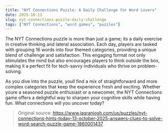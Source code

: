 ```yaml
---
title: "NYT Connections Puzzle: A Daily Challenge for Word Lovers"
date: 2025-10-13
slug: nyt-connections-puzzle-daily-challenge
tags: ["NYT Connections", "word games", "puzzles"]
---
```

The NYT Connections puzzle is more than just a game; its a daily exercise in creative thinking and lateral association. Each day, players are tasked with grouping 16 words into four themed categories, providing a unique blend of challenge and satisfaction. This engaging format not only stimulates the mind but also encourages players to think outside the box, making it a perfect fit for tech-savvy individuals who thrive on problem-solving.

As you dive into the puzzle, youll find a mix of straightforward and more complex categories that keep the experience fresh and exciting. Whether youre a seasoned puzzle enthusiast or a newcomer, the NYT Connections game offers a delightful way to sharpen your cognitive skills while having fun. What connections will you uncover today?

> Original source: https://www.jagranjosh.com/us/puzzles/nyt-connections-hints-today-13-october-2025-answers-clues-to-solve-word-search-puzzle-game-1860001437